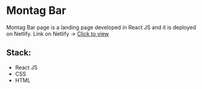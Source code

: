 # Montag Bar

 Montag Bar page is a landing page developed in React JS and it is deployed on Netlify. Link on Netlify -> [Click to view](#)

## Stack:
- React JS
- CSS
- HTML 
